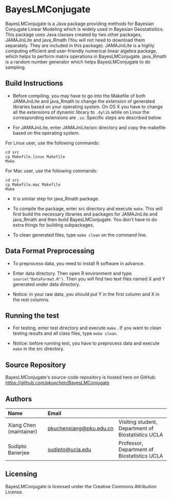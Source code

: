 # BayesLMConjugate
BayesLMConjugate is a Java package providing methods for Bayesian Conjugate Linear Modeling which is widely used in Bayesian Geostatisitics. This package uses Java classes created by two other packages, JAMAJniLite and java_Rmath (You will not need to download them separately. They are included in this package). JAMAJniLite is a highly computing efficient and user-friendly numerical linear algebra package, which helps to perform matrix operations in BayesLMConjugate. java_Rmath is a random number generator which helps BayesLMConjugate to do sampling. 


Build Instructions
------------------

* Before compiling, you may have to go into the Makefile of both JAMAJniLite and java_Rmath to change the extension of generated libraries based on your operating system. On OS X you have to change all the extensions of dynamic library to `.dylib` while on Linux the corresponding extensions are `.so`. Specific steps are described below.

* For JAMAJniLite, enter JAMAJniLite/src directory and copy the makefile based on the operating system.

For Linux user, use the following commands:
```
cd src
cp Makefile.linux Makefile
Make
```

For Mac user, use the following commands:
```
cd src
cp Makefile.mac Makefile
Make
```

* It is similar step for java_Rmath package.

* To compile the package, enter src directory and execute `make`.
This will first build the necessary libraries and packages for JAMAJniLite and java_Rmath and then build BayesLMConjugate. You don't have to do extra things for building subpackages.

* To clean generated files, type `make clean` on the command line. 

Data Format Preprocessing
-----------------

* To preprocess data, you need to install R software in advance.

* Enter data directory. Then open R environment and type `source("DataFormat.R")`. Then you will find two text files named X and Y generated under data directory.

* Notice: in your raw data, you should put Y in the first column and X in the rest columns.

Running the test
-----------------
* For testing, enter test directory and execute `make` . If you want to clean testing results and all class files, type `make clean`. 

* Notice: before running test, you have to preprocess data and execute `make` in the src directory.

Source Repository
-----------------
BayesLMConjugate's source-code repository is hosted here on GitHub: 
https://github.com/pkuxchen/BayesLMConjugate


Authors
---------

| Name   | Email       |              |
|:------ |:----------- | :----------- |
| Xiang Chen (maintainer)| pkuchenxiang@pku.edu.cn   | Visiting student, Department of Biostatistics  UCLA|                         
| Sudipto Banerjee | sudipto@ucla.edu   | Professor, Department of Biostatistics  UCLA |
<!--- --->
                             


Licensing
---------
BayesLMConjugate is licensed under the Creative Commons Attribution License. 



